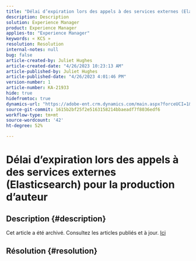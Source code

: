 ```yaml
---
title: "Délai d’expiration lors des appels à des services externes (Elasticsearch) pour la production d’auteur"
description: Description
solution: Experience Manager
product: Experience Manager
applies-to: "Experience Manager"
keywords: « KCS »
resolution: Resolution
internal-notes: null
bug: false
article-created-by: Juliet Hughes
article-created-date: "4/26/2023 10:23:13 AM"
article-published-by: Juliet Hughes
article-published-date: "4/26/2023 4:01:46 PM"
version-number: 1
article-number: KA-21933
hide: true
hidefromtoc: true
dynamics-url: "https://adobe-ent.crm.dynamics.com/main.aspx?forceUCI=1&pagetype=entityrecord&etn=knowledgearticle&id=4c95f155-1ce4-ed11-a7c7-6045bd0061cb"
source-git-commit: 1615b2bf25f2e5163158214bbaeadf7f8036edf6
workflow-type: tm+mt
source-wordcount: '42'
ht-degree: 52%

---
```


# Délai d’expiration lors des appels à des services externes (Elasticsearch) pour la production d’auteur

## Description {#description}

Cet article a été archivé. Consultez les articles publiés et à jour. [Ici](https://experienceleague.adobe.com/search.html?lang=fr#sort=relevancy)

## Résolution {#resolution}

